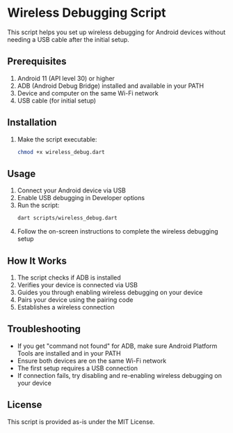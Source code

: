 # Wireless Debugging Script

This script helps you set up wireless debugging for Android devices without needing a USB cable after the initial setup.

## Prerequisites

1. Android 11 (API level 30) or higher
2. ADB (Android Debug Bridge) installed and available in your PATH
3. Device and computer on the same Wi-Fi network
4. USB cable (for initial setup)

## Installation

1. Make the script executable:
   ```bash
   chmod +x wireless_debug.dart
   ```

## Usage

1. Connect your Android device via USB
2. Enable USB debugging in Developer options
3. Run the script:
   ```bash
   dart scripts/wireless_debug.dart
   ```
4. Follow the on-screen instructions to complete the wireless debugging setup

## How It Works

1. The script checks if ADB is installed
2. Verifies your device is connected via USB
3. Guides you through enabling wireless debugging on your device
4. Pairs your device using the pairing code
5. Establishes a wireless connection

## Troubleshooting

- If you get "command not found" for ADB, make sure Android Platform Tools are installed and in your PATH
- Ensure both devices are on the same Wi-Fi network
- The first setup requires a USB connection
- If connection fails, try disabling and re-enabling wireless debugging on your device

## License

This script is provided as-is under the MIT License.
